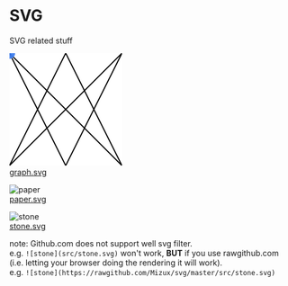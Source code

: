 # SVG
SVG related stuff

![graph](src/graph.svg)  
[graph.svg](src/graph.svg)

![paper](https://rawgithub.com/Mizux/svg/master/src/paper.svg)  
[paper.svg](src/paper.svg)

![stone](https://rawgithub.com/Mizux/svg/master/src/stone.svg)  
[stone.svg](src/stone.svg)

note: Github.com does not support well svg filter.  
e.g. `![stone](src/stone.svg)` won't work,
**BUT** if you use rawgithub.com (i.e. letting your browser doing the rendering it will work).  
e.g. `![stone](https://rawgithub.com/Mizux/svg/master/src/stone.svg)`
